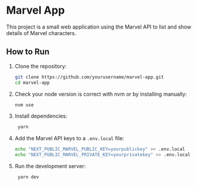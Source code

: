 # Marvel App

This project is a small web application using the Marvel API to list and show details of Marvel characters.

## How to Run

1. Clone the repository:

   ```bash
   git clone https://github.com/yourusername/marvel-app.git
   cd marvel-app
   ```

2. Check your node version is correct with nvm or by installing manually:

   ```bash
   nvm use
   ```

3. Install dependencies:

   ```bash
    yarn
   ```

4. Add the Marvel API keys to a `.env.local` file:

   ```bash
   echo "NEXT_PUBLIC_MARVEL_PUBLIC_KEY=yourpublickey" >> .env.local
   echo "NEXT_PUBLIC_MARVEL_PRIVATE_KEY=yourprivatekey" >> .env.local
   ```

5. Run the development server:
   ```bash
    yarn dev
   ```
